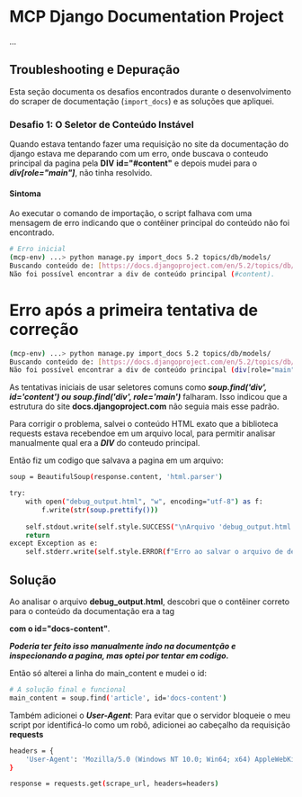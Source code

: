 # MCP Django Documentation Project

... 

## Troubleshooting e Depuração

Esta seção documenta os desafios encontrados durante o desenvolvimento do scraper de documentação (`import_docs`) e as soluções que apliquei.

### Desafio 1: O Seletor de Conteúdo Instável

Quando estava tentando fazer uma requisição no site da documentação do django estava me deparando com um erro, onde buscava o conteudo principal da pagina pela **DIV** **id="#content"** e depois mudei para o **_div[role="main"]_**, não tinha resolvido.

#### Sintoma

Ao executar o comando de importação, o script falhava com uma mensagem de erro indicando que o contêiner principal do conteúdo não foi encontrado.

```bash
# Erro inicial
(mcp-env) ...> python manage.py import_docs 5.2 topics/db/models/
Buscando conteúdo de: [https://docs.djangoproject.com/en/5.2/topics/db/models](https://docs.djangoproject.com/en/5.2/topics/db/models)
Não foi possível encontrar a div de conteúdo principal (#content).
```

# Erro após a primeira tentativa de correção
```bash
(mcp-env) ...> python manage.py import_docs 5.2 topics/db/models/
Buscando conteúdo de: [https://docs.djangoproject.com/en/5.2/topics/db/models](https://docs.djangoproject.com/en/5.2/topics/db/models)
Não foi possível encontrar a div de conteúdo principal (div[role="main"]).
```

As tentativas iniciais de usar seletores comuns como **_soup.find('div', id='content') ou soup.find('div', role='main')_** falharam. Isso indicou que a estrutura do site **docs.djangoproject.com** não seguia mais esse padrão.

Para corrigir o problema, salvei o conteúdo HTML exato que a biblioteca requests estava recebendoe em um arquivo local, para permitir analisar manualmente qual era a **_DIV_** do conteudo principal.

Então fiz um codigo que salvava a pagina em um arquivo:

```bash
soup = BeautifulSoup(response.content, 'html.parser')

try:
    with open("debug_output.html", "w", encoding="utf-8") as f:
        f.write(str(soup.prettify()))
    
    self.stdout.write(self.style.SUCCESS("\nArquivo 'debug_output.html' salvo."))
    return 
except Exception as e:
    self.stderr.write(self.style.ERROR(f"Erro ao salvar o arquivo de debug: {e}"))
```

## Solução
Ao analisar o arquivo **debug_output.html**, descobri que o contêiner correto para o conteúdo da documentação era a tag **<article> com o id="docs-content"**.

**_Poderia ter feito isso manualmente indo na documentção e inspecionando a pagina, mas optei por tentar em codigo._**

Então só alterei a linha do main_content e mudei o id:

```bash
# A solução final e funcional
main_content = soup.find('article', id='docs-content')
```

Também adicionei o **_User-Agent_**: Para evitar que o servidor bloqueie o meu script por identificá-lo como um robô, adicionei ao cabeçalho da requisição **requests**

```bash
headers = {
    'User-Agent': 'Mozilla/5.0 (Windows NT 10.0; Win64; x64) AppleWebKit/537.36 (KHTML, like Gecko) Chrome/91.0.4472.124 Safari/537.36'
}

response = requests.get(scrape_url, headers=headers)
```